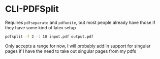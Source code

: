 # CLI-PDFSplit
Requires `pdfseparate` and `pdfunite`, but most people already have those if they have some kind of latex setup

```sh
pdfsplit -f 2 -l 10 input.pdf output.pdf
```

Only accepts a range for now, I will probably add in support for singular pages if I have the need to take out singular pages from my pdfs

